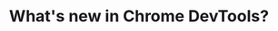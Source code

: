 ---
layout: post
title: What's new in Chrome DevTools?
tags: [Browsers, Chrome]
share_image: http://i.imgur.com/jFL4PZl.png
share_gif: https://blog.hospodarets.com/whats-new-in-chrome-devtools/img/page-load.gif
share_description:  The latest DevTools additions to Chrome which help developers in their day-to-day work.
external-url: https://speakerdeck.com/malyw/whats-new-in-chrome-devtools
external_site: speakerdeck.com
---